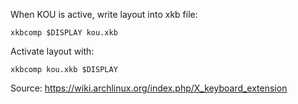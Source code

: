 When KOU is active, write layout into xkb file:

```
xkbcomp $DISPLAY kou.xkb
```

Activate layout with:

```
xkbcomp kou.xkb $DISPLAY
```

Source: https://wiki.archlinux.org/index.php/X_keyboard_extension
